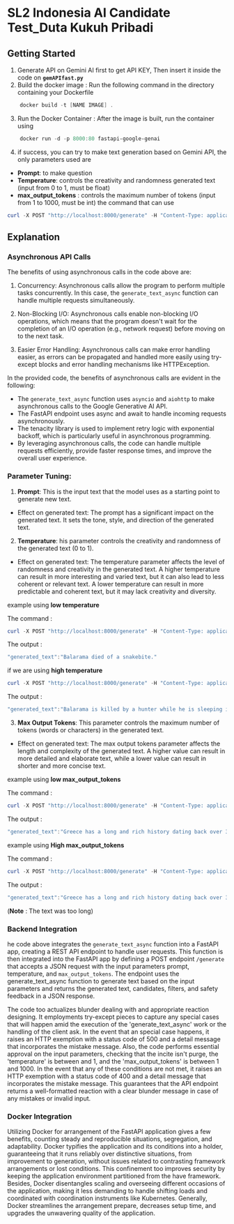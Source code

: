 # SL2 Indonesia AI Candidate Test_Duta Kukuh Pribadi

## Getting Started

1. Generate API on Gemini AI first to get API KEY, Then insert it inside the code on **`gemAPIfast.py`**
2. Build the docker image : Run the following command in the directory containing your Dockerfile

```Powershell
    docker build -t [NAME IMAGE] .

```

3. Run the Docker Container : After the image is built, run the container using

```Powershell
    docker run -d -p 8000:80 fastapi-google-genai
```

4. if success, you can try to make text generation based on Gemini API, the only parameters used are

- **Prompt**: to make question
- **Temperature**: controls the creativity and randomness generated text (input from 0 to 1, must be float)
- **max_output_tokens** : controls the maximum number of tokens (input from 1 to 1000, must be int)
  the command that can use

```Powershell
curl -X POST "http://localhost:8000/generate" -H "Content-Type: application/json" -d '{"prompt":"WRITE_PROMPT_HERE","temperature":INSERT_TEMP_HERE,"max_output_gitokens":INSERT_TOKENS_HERE}'

```

## Explanation

### Asynchronous API Calls

The benefits of using asynchronous calls in the code above are:

1. Concurrency: Asynchronous calls allow the program to perform multiple tasks concurrently. In this case, the `generate_text_async` function can handle multiple requests simultaneously.

2. Non-Blocking I/O: Asynchronous calls enable non-blocking I/O operations, which means that the program doesn't wait for the completion of an I/O operation (e.g., network request) before moving on to the next task.

3. Easier Error Handling: Asynchronous calls can make error handling easier, as errors can be propagated and handled more easily using try-except blocks and error handling mechanisms like HTTPException.

In the provided code, the benefits of asynchronous calls are evident in the following:

- The `generate_text_async` function uses `asyncio` and `aiohttp` to make asynchronous calls to the Google Generative AI API.
- The FastAPI endpoint uses async and await to handle incoming requests asynchronously.
- The tenacity library is used to implement retry logic with exponential backoff, which is particularly useful in asynchronous programming.
- By leveraging asynchronous calls, the code can handle multiple requests efficiently, provide faster response times, and improve the overall user experience.

### Parameter Tuning:

1. **Prompt**: This is the input text that the model uses as a starting point to generate new text.

- Effect on generated text: The prompt has a significant impact on the generated text. It sets the tone, style, and direction of the generated text.

2. **Temperature**: his parameter controls the creativity and randomness of the generated text (0 to 1).

- Effect on generated text: The temperature parameter affects the level of randomness and creativity in the generated text. A higher temperature can result in more interesting and varied text, but it can also lead to less coherent or relevant text. A lower temperature can result in more predictable and coherent text, but it may lack creativity and diversity.

example using **low temperature**

The command :

```powershell
curl -X POST "http://localhost:8000/generate" -H "Content-Type: application/json" -d '{"prompt":"Write about balarama dead","temperature":0.1,"max_tokens":250}'

```

The output :

```powershell
"generated_text":"Balarama died of a snakebite."
```

if we are using **high temperature**

```powershell
curl -X POST "http://localhost:8000/generate" -H "Content-Type: application/json" -d '{"prompt":"Write about balarama dead","temperature":0.9,"max_tokens":250}'
```

The output :

```powershell
"generated_text":"Balarama is killed by a hunter while he is sleeping in the forest. The hunter mistakes Balarama for a deer and shoots him with an arrow. Balarama dies instantly.\n\nBalarama's death is a great tragedy for the Yadavas. He is a beloved brother to Krishna and a respected leader of the Yadava clan. His death is a sign that the end of the Yadavas is near.\n\nAfter Balarama's death, Krishna leads the Yadavas to Kurukshetra, where they fight a great battle against the Kauravas. In the end, the Yadavas are all killed, and Krishna is the only one left alive.
```

3. **Max Output Tokens**: This parameter controls the maximum number of tokens (words or characters) in the generated text.

- Effect on generated text: The max output tokens parameter affects the length and complexity of the generated text. A higher value can result in more detailed and elaborate text, while a lower value can result in shorter and more concise text.

example using **low max_output_tokens**

The command :

```powershell
curl -X POST "http://localhost:8000/generate" -H "Content-Type: application/json" -d '{"prompt":"Write about greece history","temperature":0.5,"max_tokens":100}'

```

The output :

```powershell
"generated_text":"Greece has a long and rich history dating back over 3,000 years. The first major civilization in Greece was the Minoan civilization, which flourished on the island of Crete from around 2700 to 1450 BC. The Minoans were a seafaring people who traded with other civilizations around the Mediterranean Sea. They built large palaces and had a sophisticated writing system.\n\nThe Minoan civilization was destroyed by a volcanic eruption around 1450"
```

example using **High max_output_tokens**

The command :

```powershell
curl -X POST "http://localhost:8000/generate" -H "Content-Type: application/json" -d '{"prompt":"Write about greece history","temperature":0.5,"max_tokens":950}'
```

The output :

```powershell
"generated_text":"Greece has a long and rich history dating back over 3,000 years. The first major civilization in Greece was the Minoan civilization, which flourished on the island of Crete from around 2700 to 1450 BC. The Minoans were a seafaring  ... every year."
```

(**Note** : The text was too long)

### Backend Integration

he code above integrates the `generate_text_async` function into a FastAPI app, creating a REST API endpoint to handle user requests. This function is then integrated into the FastAPI app by defining a POST endpoint `/generate` that accepts a JSON request with the input parameters prompt, temperature, and `max_output_tokens`. The endpoint uses the generate_text_async function to generate text based on the input parameters and returns the generated text, candidates, filters, and safety feedback in a JSON response.

The code too actualizes blunder dealing with and appropriate reaction designing. It employments try-except pieces to capture any special cases that will happen amid the execution of the 'generate_text_async' work or the handling of the client ask. In the event that an special case happens, it raises an HTTP exemption with a status code of 500 and a detail message that incorporates the mistake message. Also, the code performs essential approval on the input parameters, checking that the incite isn't purge, the 'temperature' is between and 1, and the 'max_output_tokens' is between 1 and 1000. In the event that any of these conditions are not met, it raises an HTTP exemption with a status code of 400 and a detail message that incorporates the mistake message. This guarantees that the API endpoint returns a well-formatted reaction with a clear blunder message in case of any mistakes or invalid input.

### Docker Integration

Utilizing Docker for arrangement of the FastAPI application gives a few benefits, counting steady and reproducible situations, segregation, and adaptability. Docker typifies the application and its conditions into a holder, guaranteeing that it runs reliably over distinctive situations, from improvement to generation, without issues related to contrasting framework arrangements or lost conditions. This confinement too improves security by keeping the application environment partitioned from the have framework. Besides, Docker disentangles scaling and overseeing different occasions of the application, making it less demanding to handle shifting loads and coordinated with coordination instruments like Kubernetes. Generally, Docker streamlines the arrangement prepare, decreases setup time, and upgrades the unwavering quality of the application.
